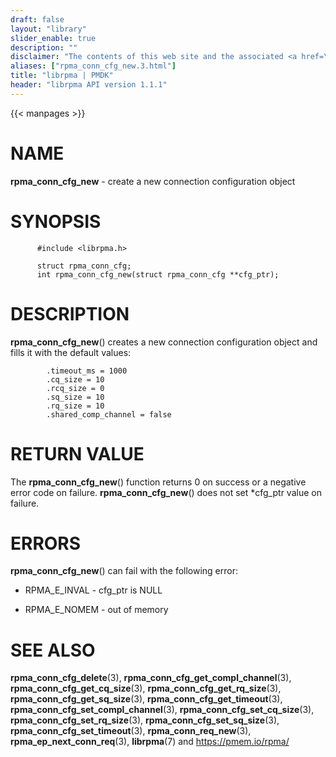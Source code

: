 ```yaml
---
draft: false
layout: "library"
slider_enable: true
description: ""
disclaimer: "The contents of this web site and the associated <a href=\"https://github.com/pmem\">GitHub repositories</a> are BSD-licensed open source."
aliases: ["rpma_conn_cfg_new.3.html"]
title: "librpma | PMDK"
header: "librpma API version 1.1.1"
---
```

{{< manpages >}}

[comment]: <> (SPDX-License-Identifier: BSD-3-Clause)
[comment]: <> (Copyright 2020-2023, Intel Corporation)

# NAME

**rpma_conn_cfg_new** - create a new connection configuration object

# SYNOPSIS

          #include <librpma.h>

          struct rpma_conn_cfg;
          int rpma_conn_cfg_new(struct rpma_conn_cfg **cfg_ptr);

# DESCRIPTION

**rpma_conn_cfg_new**() creates a new connection configuration object
and fills it with the default values:

            .timeout_ms = 1000
            .cq_size = 10
            .rcq_size = 0
            .sq_size = 10
            .rq_size = 10
            .shared_comp_channel = false

# RETURN VALUE

The **rpma_conn_cfg_new**() function returns 0 on success or a negative
error code on failure. **rpma_conn_cfg_new**() does not set \*cfg_ptr
value on failure.

# ERRORS

**rpma_conn_cfg_new**() can fail with the following error:

-   RPMA_E\_INVAL - cfg_ptr is NULL

-   RPMA_E\_NOMEM - out of memory

# SEE ALSO

**rpma_conn_cfg_delete**(3), **rpma_conn_cfg_get_compl_channel**(3),
**rpma_conn_cfg_get_cq_size**(3), **rpma_conn_cfg_get_rq_size**(3),
**rpma_conn_cfg_get_sq_size**(3), **rpma_conn_cfg_get_timeout**(3),
**rpma_conn_cfg_set_compl_channel**(3),
**rpma_conn_cfg_set_cq_size**(3), **rpma_conn_cfg_set_rq_size**(3),
**rpma_conn_cfg_set_sq_size**(3), **rpma_conn_cfg_set_timeout**(3),
**rpma_conn_req_new**(3), **rpma_ep_next_conn_req**(3), **librpma**(7)
and https://pmem.io/rpma/
